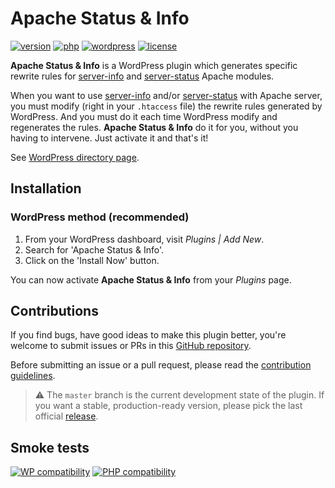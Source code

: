 # Apache Status & Info
[![version](https://badgen.net/github/release/Pierre-Lannoy/wp-htaccess-server-info-server-status/)](https://wordpress.org/plugins/htaccess-server-info-server-status/)
[![php](https://badgen.net/badge/php/7.1+/green)](https://wordpress.org/plugins/htaccess-server-info-server-status/)
[![wordpress](https://badgen.net/badge/wordpress/5.0+/green)](https://wordpress.org/plugins/htaccess-server-info-server-status/)
[![license](https://badgen.net/github/license/Pierre-Lannoy/wp-htaccess-server-info-server-status/)](/license.txt)

**Apache Status & Info** is a WordPress plugin which generates specific rewrite rules for [server-info](https://httpd.apache.org/docs/2.4/en/mod/mod_info.html) and [server-status](https://httpd.apache.org/docs/current/en/mod/mod_status.html) Apache modules.

When you want to use [server-info](https://httpd.apache.org/docs/2.4/en/mod/mod_info.html) and/or [server-status](https://httpd.apache.org/docs/current/en/mod/mod_status.html) with Apache server, you must modify (right in your `.htaccess` file) the rewrite rules generated by WordPress. And you must do it each time WordPress modify and regenerates the rules.
**Apache Status & Info** do it for you, without you having to intervene. Just activate it and that's it!

See [WordPress directory page](https://wordpress.org/plugins/htaccess-server-info-server-status/).

## Installation

### WordPress method (recommended)

1. From your WordPress dashboard, visit _Plugins | Add New_.
2. Search for 'Apache Status & Info'.
3. Click on the 'Install Now' button.

You can now activate **Apache Status & Info** from your _Plugins_ page.
 
## Contributions

If you find bugs, have good ideas to make this plugin better, you're welcome to submit issues or PRs in this [GitHub repository](https://github.com/Pierre-Lannoy/wp-htaccess-server-info-server-status).

Before submitting an issue or a pull request, please read the [contribution guidelines](CONTRIBUTING.md).

> ⚠️ The `master` branch is the current development state of the plugin. If you want a stable, production-ready version, please pick the last official [release](https://github.com/Pierre-Lannoy/wp-htaccess-server-info-server-status/releases).

## Smoke tests
[![WP compatibility](https://plugintests.com/plugins/htaccess-server-info-server-status/wp-badge.svg)](https://plugintests.com/plugins/htaccess-server-info-server-status/latest)
[![PHP compatibility](https://plugintests.com/plugins/htaccess-server-info-server-status/php-badge.svg)](https://plugintests.com/plugins/htaccess-server-info-server-status/latest)